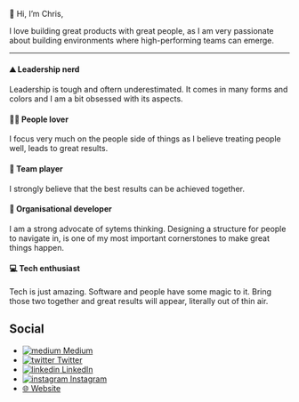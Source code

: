 👋 Hi, I’m Chris,

I love building great products with great people, as I am very passionate about building environments where high-performing teams can emerge.

---

#### ⛰️ Leadership nerd

Leadership is tough and oftern underestimated. It comes in many forms and colors and I am a bit obsessed with its aspects.

#### 🏄‍♂️ People lover

I focus very much on the people side of things as I believe treating people well, leads to great results.

#### 🎯 Team player

I strongly believe that the best results can be achieved together. 

#### 🚀 Organisational developer 

I am a strong advocate of sytems thinking. Designing a structure for people to navigate in, is one of my most important cornerstones to make great things happen.

#### 💻 Tech enthusiast

Tech is just amazing. Software and people have some magic to it. Bring those two together and great results will appear, literally out of thin air.


## Social

- [![medium](https://user-images.githubusercontent.com/712428/200166950-4b85a4c8-6037-4e8a-a21c-74cfbdcd85c7.png) Medium](https://medium.com/@christophnissle)
- [![twitter](https://user-images.githubusercontent.com/712428/200166951-99f7bfac-228d-4de3-b182-223a00f87b63.png) Twitter](https://twitter.com/DerStoffel)
- [![linkedin](https://user-images.githubusercontent.com/712428/200166955-1d49f3d9-bd65-4111-bd66-2e4b692c8728.png) LinkedIn](https://linkedin.com/in/christoph-ni%C3%9Fle/)
- [![instagram](https://user-images.githubusercontent.com/712428/200166958-8410c165-8793-4010-a4ba-e18a6e6360d3.png) Instagram](https://instagram.com/der.stoffel)
- [🌐 Website](christophnissle.com)






